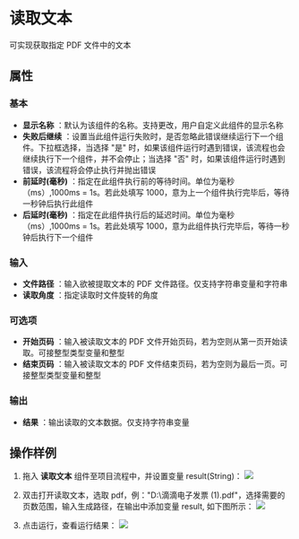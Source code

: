 # 读取文本

可实现获取指定 PDF 文件中的文本

## 属性

### 基本

- **显示名称** ：默认为该组件的名称。支持更改，用户自定义此组件的显示名称
- **失败后继续** ：设置当此组件运行失败时，是否忽略此错误继续运行下一个组件。下拉框选择，当选择 "是" 时，如果该组件运行时遇到错误，该流程也会继续执行下一个组件，并不会停止；当选择 "否" 时，如果该组件运行时遇到错误，该流程将会停止执行并抛出错误
- **前延时(毫秒)** ：指定在此组件执行前的等待时间。单位为毫秒（ms）,1000ms = 1s。若此处填写 1000，意为上一个组件执行完毕后，等待一秒钟后执行此组件
- **后延时(毫秒)** ：指定在此组件执行后的延迟时间。单位为毫秒（ms）,1000ms = 1s。若此处填写 1000，意为此组件执行完毕后，等待一秒钟后执行下一个组件

### 输入

- **文件路径** ：输入欲被提取文本的 PDF 文件路径。仅支持字符串变量和字符串
- **读取角度** ：指定读取时文件旋转的角度

### 可选项

- **开始页码** ：输入被读取文本的 PDF 文件开始页码，若为空则从第一页开始读取。可接整型类型变量和整型
- **结束页码** ：输入被读取文本的 PDF 文件结束页码，若为空则为最后一页。可接整型类型变量和整型

### 输出

- **结果** ：输出读取的文本数据。仅支持字符串变量

## 操作样例

1. 拖入 **读取文本** 组件至项目流程中，并设置变量 result(String)：
![](https://docimages.blob.core.chinacloudapi.cn/images/Activities/ExtractText_1.png)

2. 双击打开读取文本，选取 pdf，例："D:\\滴滴电子发票 (1).pdf"，选择需要的页数范围，输入生成路径，在输出中添加变量 result, 如下图所示：
![](https://docimages.blob.core.chinacloudapi.cn/images/Activities/ExtractText_2.png)

3. 点击运行，查看运行结果：
![](https://docimages.blob.core.chinacloudapi.cn/images/Activities/ExtractText_3.png)